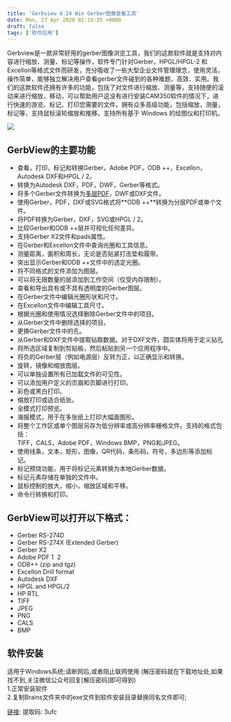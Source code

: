 ```yaml
---
title: 'Gerbview 8.24 Win Gerber图像查看工具'
date: Mon, 27 Apr 2020 02:19:35 +0000
draft: false
tags: ['软件应用']
---
```


Gerbview是一款非常好用的gerber图像浏览工具，我们的这款软件就是支持对内容进行缩放、测量、标记等操作，软件专门针对Gerber，HPGL/HPGL-2 和 Excellon等格式文件而研发，充分吸收了一些大型企业文件管理理念，使用灵活，操作简单，能够独立解决用户查看gerber文件碰到的各种难题，高效、实用。我们的这款软件还拥有许多的功能，包括了对文件进行缩放、测量等，支持随便的滚动来进行缩放、移动，可以帮助用户这没有进行安装CAM350软件的情况下，进行快速的游览、标记、打印您需要的文件。拥有众多高级功能，包括缩放，测量，标记等，支持鼠标滚轮缩放和推移。支持所有基于 Windows 的绘图仪和打印机。

![](https://img2.macxin.com/images/2020/04/05/gv800-release.jpg)

GerbView的主要功能
-------------

*   查看，打印，标记和转换Gerber，Adobe PDF，ODB ++，Excellon，Autodesk DXF和HPGL / 2。
*   转换为Autodesk DXF，PDF，DWF，Gerber等格式。
*   将多个Gerber文件转换为[多层PDF](http://softwarecompanions.blogspot.no/2013/11/creating-layered-pdf-files-with-gerbview.html)，DWF或DXF文件。
*   使用Gerber，PDF，DXF或SVG格式将**ODB ++**转换为分层PDF或单个文件。
*   将PDF转换为Gerber，DXF，SVG或HPGL / 2。
*   比较Gerber和ODB ++层并可视化任何差异。
*   支持Gerber X2文件和pads属性。
*   在Gerber和Excellon文件中查询光圈和工具信息。
*   测量距离，面积和周长，无论是否贴紧打击垫和履带。
*   突出显示Gerber和ODB ++文件中的选定光圈。
*   将不同格式的文件添加为图层。
*   可以将无限数量的层添加到工作空间（仅受内存限制）。
*   查看和导出具有或不具有透明度的Gerber图层。
*   在Gerber文件中编辑光圈形状和尺寸。
*   在Excellon文件中编辑工具尺寸。
*   根据光圈和使用情况选择删除Gerber文件中的项目。
*   从Gerber文件中删除选择的项目。
*   更换Gerber文件中的孔。
*   从Gerber和DXF文件中提取钻取数据。对于DXF文件，圆实体将用于定义钻孔
*   将所选区域复制到剪贴板，然后粘贴到另一个应用程序中。
*   将负的Gerber层（例如电源层）反转为正，以正确显示和转换。
*   旋转，镜像和缩放图层。
*   可以单独设置所有已加载文件的可见性。
*   可以添加用户定义的页眉和页脚进行打印。
*   彩色或黑白打印。
*   缩放打印或适合纸张。
*   全模式打印预览。
*   海报模式，用于在多张纸上打印大幅面图形。
*   将整个工作区或单个图层另存为低分辨率或高分辨率栅格文件。支持的格式包括：  
    TIFF，CALS，Adobe PDF，Windows BMP，PNG和JPEG。
*   使用线条，文本，矩形，图像，QR代码，条形码，符号，多边形等添加标记。
*   标记预烧功能，用于将标记元素转换为本地Gerber数据。
*   标记元素存储在单独的文件中。
*   鼠标控制的放大，缩小，缩放区域和平移。
*   命令行转换和打印。

GerbView可以打开以下格式：
-----------------

*   Gerber RS-274D
*   Gerber RS-274X (Extended Gerber)
*   Gerber X2
*   Adobe PDF 1  2
*   ODB++ (zip and tgz)
*   Excellon Drill format
*   Autodesk DXF
*   HPGL and HPGL/2
*   HP RTL
*   TIFF
*   JPEG
*   PNG
*   CALS
*   BMP

软件安装
----

适用于Windows系统;请断网后,或者阻止联网使用 (解压密码就在下载地址处,如果找不到,关注微信公众号回复\[解压密码\]即可得到)  
1.正常安装软件  
2.复制Brains文件夹中的exe文件到软件安装目录替换同名文件即可;

[链接](https://pan.baidu.com/s/1V3FIhBnB0ge2rZYQpuWbiQ): 提取码: 3ufc